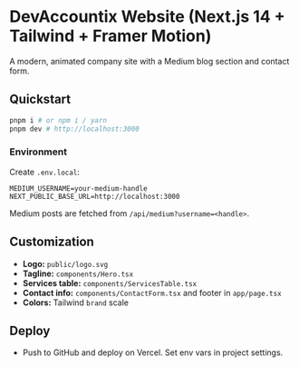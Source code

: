 # DevAccountix Website (Next.js 14 + Tailwind + Framer Motion)

A modern, animated company site with a Medium blog section and contact form.

## Quickstart
```bash
pnpm i # or npm i / yarn
pnpm dev # http://localhost:3000
```

### Environment
Create `.env.local`:
```
MEDIUM_USERNAME=your-medium-handle
NEXT_PUBLIC_BASE_URL=http://localhost:3000
```
Medium posts are fetched from `/api/medium?username=<handle>`.

## Customization
- **Logo:** `public/logo.svg`
- **Tagline:** `components/Hero.tsx`
- **Services table:** `components/ServicesTable.tsx`
- **Contact info:** `components/ContactForm.tsx` and footer in `app/page.tsx`
- **Colors:** Tailwind `brand` scale

## Deploy
- Push to GitHub and deploy on Vercel. Set env vars in project settings.
